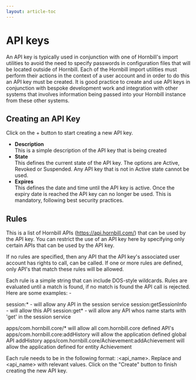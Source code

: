 ```yaml
---
layout: article-toc
---
```

# API keys
An API key is typically used in conjunction with one of Hornbill's import utilities to avoid the need to specify passwords in configuration files that will be located outside of Hornbill. Each of the Hornbill import utilities must perform their actions in the context of a user account and in order to do this an API key must be created. It is good practice to create and use API keys in conjunction with bespoke development work and integration with other systems that involves information being passed into your Hornbill instance from these other systems.

## Creating an API Key
Click on the + button to start creating a new API key.

* **Description**<br>This is a simple description of the API key that is being created
* **State**<br>This defines the current state of the API key. The options are Active, Revoked or Suspended. Any API key that is not in Active state cannot be used.
* **Expires**<br>This defines the date and time until the API key is active. Once the expiry date is reached the API key can no longer be used. This is mandatory, following best security practices.

## Rules
This is a list of Hornbill APIs (https://api.hornbill.com/) that can be used by the API key. You can restrict the use of an API key here by specifying only certain APIs that can be used by the API key.

If no rules are specified, then any API that the API key's associated user account has rights to call, can be called. If one or more rules are defined, only API's that match these rules will be allowed.

Each rule is a simple string that can include DOS-style wildcards. Rules are evaluated until a match is found, if no match is found the API call is rejected.
Here are some examples: -

session:* - will allow any API in the session service
session:getSessionInfo - will allow this API
session:get* - will allow any API whos name starts with 'get' in the session service

apps/com.hornbill.core/* will allow all com.hornbill.core defined API's
apps/com.hornbill.core:addHistory will allow the application defined global API addHistory
apps/com.hornbill.core/Achievement:addAchievement will allow the application defined for entity Achievement

Each rule needs to be in the following format: <service>:<api_name>. Replace <service> and <api_name> with relevant values.
Click on the "Create" button to finish creating the new API key.